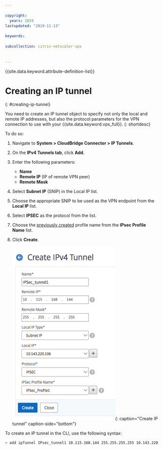```yaml
---

copyright:
  years: 2019
lastupdated: "2019-11-13"

keywords:

subcollection: citrix-netscaler-vpx


---
```


{{site.data.keyword.attribute-definition-list}}

# Creating an IP tunnel
{: #creating-ip-tunnel}

You need to create an IP tunnel object to specify not only the local and remote IP addresses, but also the protocol parameters for the VPN connection to use with your {{site.data.keyword.vpx_full}}.
{: shortdesc}

To do so:

1.	Navigate to **System > CloudBridge Connector > IP Tunnels**.
2.	On the **IPv4 Tunnels tab**, click **Add**.
3.	Enter the following parameters:
    *	**Name**
    *	**Remote IP** (IP of remote VPN peer)
    *	**Remote Mask**
4.	Select **Subnet IP** (SNIP) in the Local IP list.
5.	Choose the appropriate SNIP to be used as the VPN endpoint from the **Local IP** list.
6.	Select **IPSEC** as the protocol from the list.
7.	Choose the [previously created](/docs/citrix-netscaler-vpx?topic=citrix-netscaler-vpx-enable-required-features-in-vpx) profile name from the **IPsec Profile Name** list.
8.	Click **Create**.

    ![Create IP Tunnel](images/ipsecCreateIPtunnel.png){: caption="Create IP tunnel" caption-side="bottom"}


To create an IP tunnel in the CLI, use the following syntax:

   ```sh
   > add ipTunnel IPsec_tunnel1 10.115.168.144 255.255.255.255 10.143.220.106 -protocol IPSEC -ipsecProfileName IPsec_Profile1
   ```
